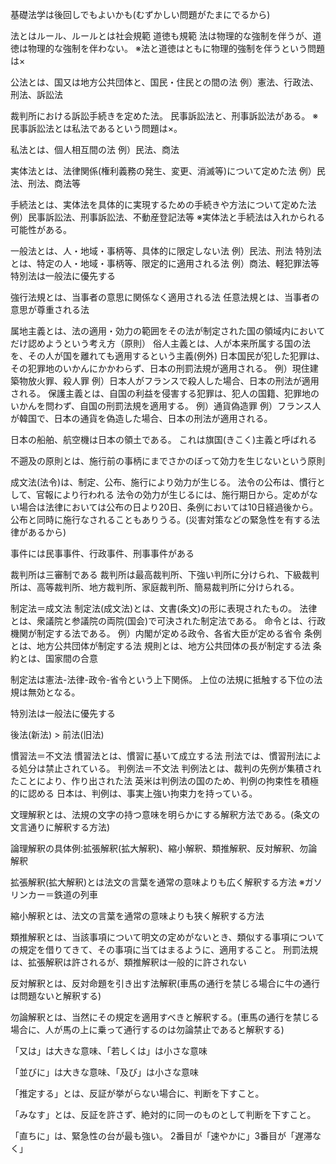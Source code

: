 基礎法学は後回しでもよいかも(むずかしい問題がたまにでるから)

法とはルール、ルールとは社会規範
道徳も規範
法は物理的な強制を伴うが、道徳は物理的な強制を伴わない。
※法と道徳はともに物理的強制を伴うという問題は×

公法とは、国又は地方公共団体と、国民・住民との間の法
例）憲法、行政法、刑法、訴訟法

裁判所における訴訟手続きを定めた法。
民事訴訟法と、刑事訴訟法がある。
※民事訴訟法とは私法であるという問題は×。

私法とは、個人相互間の法
例）民法、商法

実体法とは、法律関係(権利義務の発生、変更、消滅等)について定めた法
例）民法、刑法、商法等

手続法とは、実体法を具体的に実現するための手続きや方法について定めた法
例）民事訴訟法、刑事訴訟法、不動産登記法等
※実体法と手続法は入れかられる可能性がある。

一般法とは、人・地域・事柄等、具体的に限定しない法
例）民法、刑法
特別法とは、特定の人・地域・事柄等、限定的に適用される法
例）商法、軽犯罪法等
特別法は一般法に優先する

強行法規とは、当事者の意思に関係なく適用される法
任意法規とは、当事者の意思が尊重される法

属地主義とは、法の適用・効力の範囲をその法が制定された国の領域内においてだけ認めようという考え方（原則）
俗人主義とは、人が本来所属する国の法を、その人が国を離れても適用するという主義(例外)
日本国民が犯した犯罪は、その犯罪地のいかんにかかわらず、日本の刑罰法規が適用される。
例）現住建築物放火罪、殺人罪
例）日本人がフランスで殺人した場合、日本の刑法が適用される。
保護主義とは、自国の利益を侵害する犯罪は、犯人の国籍、犯罪地のいかんを問わず、自国の刑罰法規を適用する。
例）通貨偽造罪
例）フランス人が韓国で、日本の通貨を偽造した場合、日本の刑法が適用される。

日本の船舶、航空機は日本の領土である。
これは旗国(きこく)主義と呼ばれる

不遡及の原則とは、施行前の事柄にまでさかのぼって効力を生じないという原則

成文法(法令)は、制定、公布、施行により効力が生じる。
法令の公布は、慣行として、官報により行われる
法令の効力が生じるには、施行期日から。定めがない場合は法律においては公布の日より20日、条例においては10日経過後から。
公布と同時に施行なされることもありうる。(災害対策などの緊急性を有する法律があるから)

事件には民事事件、行政事件、刑事事件がある

裁判所は三審制である
裁判所は最高裁判所、下強い判所に分けられ、下級裁判所は、高等裁判所、地方裁判所、家庭裁判所、簡易裁判所に分けられる。

制定法＝成文法
制定法(成文法)とは、文書(条文)の形に表現されたもの。
法律とは、衆議院と参議院の両院(国会)で可決された制定法である。
命令とは、行政機関が制定する法である。
例）内閣が定める政令、各省大臣が定める省令
条例とは、地方公共団体が制定する法
規則とは、地方公共団体の長が制定する法
条約とは、国家間の合意

制定法は憲法-法律-政令-省令という上下関係。
上位の法規に抵触する下位の法規は無効となる。

特別法は一般法に優先する

後法(新法) > 前法(旧法)

慣習法＝不文法
慣習法とは、慣習に基いて成立する法
刑法では、慣習刑法による処分は禁止されている。
判例法＝不文法
判例法とは、裁判の先例が集積されたことにより、作り出された法
英米は判例法の国のため、判例の拘束性を積極的に認める
日本は、判例は、事実上強い拘束力を持っている。

文理解釈とは、法規の文字の持つ意味を明らかにする解釈方法である。(条文の文言通りに解釈する方法)

論理解釈の具体例:拡張解釈(拡大解釈)、縮小解釈、類推解釈、反対解釈、勿論解釈

拡張解釈(拡大解釈)とは法文の言葉を通常の意味よりも広く解釈する方法
※ガソリンカー＝鉄道の列車

縮小解釈とは、法文の言葉を通常の意味よりも狭く解釈する方法

類推解釈とは、当該事項について明文の定めがないとき、類似する事項についての規定を借りてきて、その事項に当てはまるように、適用すること。
刑罰法規は、拡張解釈は許されるが、類推解釈は一般的に許されない

反対解釈とは、反対命題を引き出す法解釈(車馬の通行を禁じる場合に牛の通行は問題ないと解釈する)

勿論解釈とは、当然にその規定を適用すべきと解釈する。(車馬の通行を禁じる場合に、人が馬の上に乗って通行するのは勿論禁止であると解釈する)

「又は」は大きな意味、「若しくは」は小さな意味

「並びに」は大きな意味、「及び」は小さな意味

「推定する」とは、反証が挙がらない場合に、判断を下すこと。

「みなす」とは、反証を許さず、絶対的に同一のものとして判断を下すこと。

「直ちに」は、緊急性の台が最も強い。
2番目が「速やかに」3番目が「遅滞なく」